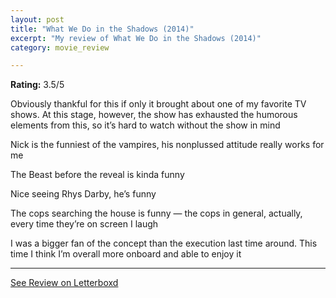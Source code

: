 ```yaml
---
layout: post
title: "What We Do in the Shadows (2014)"
excerpt: "My review of What We Do in the Shadows (2014)"
category: movie_review

---
```


**Rating:** 3.5/5

Obviously thankful for this if only it brought about one of my favorite TV shows. At this stage, however, the show has exhausted the humorous elements from this, so it’s hard to watch without the show in mind

Nick is the funniest of the vampires, his nonplussed attitude really works for me

The Beast before the reveal is kinda funny

Nice seeing Rhys Darby, he’s funny

The cops searching the house is funny — the cops in general, actually, every time they’re on screen I laugh

I was a bigger fan of the concept than the execution last time around. This time I think I’m overall more onboard and able to enjoy it

<hr>

[See Review on Letterboxd](https://boxd.it/3Xm47f)

